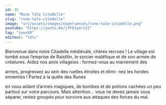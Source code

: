 ```yaml
---
id: 35
name: "Rune Tale Citadelle"
slug: "rune-tale-citadelle"
image: "src/assets/images/experiences/rune-tale-citadelle.png"
youtube: "https://youtu.be/jYF9Jyari1I"
tag: "jeuxVR"
editeur: "ldlc"
---
```


Bienvenue dans notre Citadelle médiévale, chères
recrues ! Le village est tombé sous l’emprise de Raistilin,
le sorcier maléfique et de son armée de créatures. Aidez
nos amis villageois : formez-vous au maniement des

armes, progressez au sein des ruelles étroites et élimi-
nez les hordes ennemies ! Partez à la quête des Runes

en vous aidant d’armes magiques, de bombes et de
potions cachées un peu partout sur votre parcours. Mais
attention... vous ne devez jamais vous séparer, restez
groupés pour survivre aux attaques des forces du mal.
